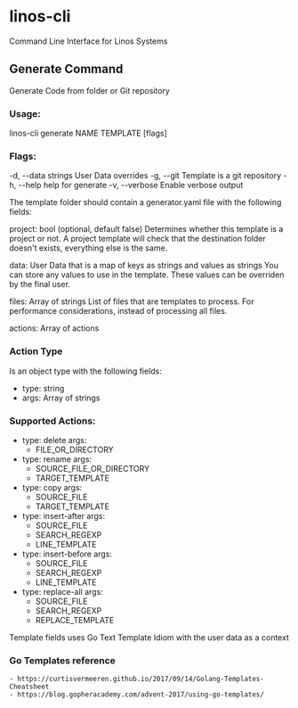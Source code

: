 # linos-cli
Command Line Interface for Linos Systems

## Generate Command
Generate Code from folder or Git repository

### Usage:
  linos-cli generate NAME TEMPLATE [flags]

### Flags:
  -d, --data strings   User Data overrides
  -g, --git            Template is a git repository
  -h, --help           help for generate
  -v, --verbose        Enable verbose output


The template folder should contain a generator.yaml file
with the following fields:

project: bool (optional, default false)
  Determines whether this template is a project or not.
  A project template will check that the destination folder doesn't exists,
  everything else is the same.

data: User Data that is a map of keys as strings and values as strings
  You can store any values to use in the template.
  These values can be overriden by the final user.

files: Array of strings
  List of files that are templates to process.
  For performance considerations, instead of processing
  all files.

actions: Array of actions

### Action Type
  Is an object type with the following fields:
  - type: string
  - args: Array of strings

### Supported Actions:
  - type: delete
    args:
      - FILE_OR_DIRECTORY
  - type: rename
    args:
      - SOURCE_FILE_OR_DIRECTORY
      - TARGET_TEMPLATE
  - type: copy
    args:
      - SOURCE_FILE
      - TARGET_TEMPLATE
  - type: insert-after
    args:
      - SOURCE_FILE
      - SEARCH_REGEXP
      - LINE_TEMPLATE
  - type: insert-before
    args:
      - SOURCE_FILE
      - SEARCH_REGEXP
      - LINE_TEMPLATE
  - type: replace-all
    args:
      - SOURCE_FILE
      - SEARCH_REGEXP
      - REPLACE_TEMPLATE

Template fields uses Go Text Template Idiom with the user data as a context

### Go Templates reference
	- https://curtisvermeeren.github.io/2017/09/14/Golang-Templates-Cheatsheet
	- https://blog.gopheracademy.com/advent-2017/using-go-templates/
